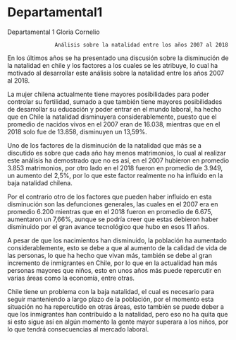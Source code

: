 # Departamental1
Departamental 1 Gloria Cornelio


                   Análisis sobre la natalidad entre los años 2007 al 2018

En los últimos años se ha presentado una discusión sobre la disminución de la natalidad en chile y los factores a los cuales se les atribuye, lo cual ha motivado al desarrollar este análisis sobre la natalidad entre los años 2007 al 2018.

La mujer chilena actualmente tiene mayores posibilidades para poder controlar su fertilidad, sumado a que también tiene mayores posibilidades de desarrollar su educación y poder entrar en el mundo laboral, ha hecho que en Chile la natalidad disminuyera considerablemente, puesto que el promedio de nacidos vivos en el 2007 eran de 16.038, mientras que en el 2018 solo fue de 13.858, disminuyen un 13,59%.

Uno de los factores de la disminución de la natalidad que más se a discutido es sobre que cada año hay menos matrimonios, lo cual al realizar este análisis ha demostrado que no es así, en el 2007 hubieron en promedio 3.853 matrimonios, por otro lado en el 2018 fueron en promedio de 3.949, un aumento del 2,5%, por lo que este factor realmente no ha influido en la baja natalidad chilena.

Por el contrario otro de los factores que pueden haber influido en esta disminución son las defunciones generales, las cuales en el 2007 era en promedio 6.200 mientras que en el 2018 fueron en promedio de 6.675, aumentaron un 7,66%, aunque se podría creer que estas debieron haber disminuido por el gran avance tecnológico que hubo en esos 11 años.

A pesar de que los nacimientos han disminuido, la población ha aumentado considerablemente, esto se debe a que al aumento de la calidad de vida de las personas, lo que ha hecho que vivan más, también se debe al gran incremento de inmigrantes en Chile, por lo que en la actualidad han más personas mayores que niños, esto en unos años más puede repercutir en varias áreas como la economía, entre otras.

Chile tiene un problema con la baja natalidad, el cual es necesario para seguir manteniendo a largo plazo de la población, por el momento esta situación no ha repercutido  en otras áreas, esto también se puede deber a que los inmigrantes han contribuido a la natalidad, pero eso no ha quita que si esto sigue así en algún momento la gente mayor superara a los niños, por lo que tendrá consecuencias al mercado laboral.





